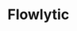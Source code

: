 # Flowlytic

<object data="https://drive.google.com/file/d/1niHStdo9ngxXlS50hjnznkQpGLcDvY3b/view?usp=sharing" type="application/pdf" width="700px" height="700px">
    <embed src="https://drive.google.com/file/d/1niHStdo9ngxXlS50hjnznkQpGLcDvY3b/view?usp=sharing"></embed>
</object>
